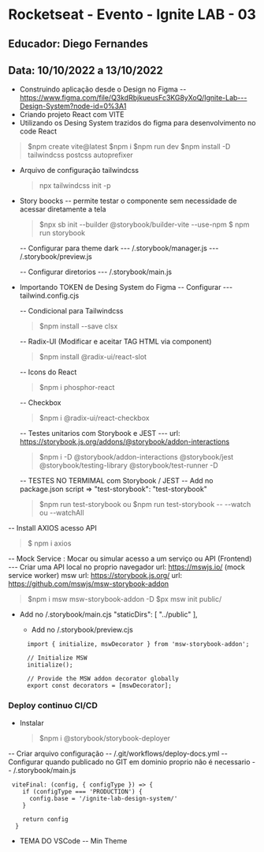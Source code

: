 # Rocketseat - Evento - Ignite LAB - 03

## Educador: Diego Fernandes

## Data: 10/10/2022 a 13/10/2022

- Construindo aplicação desde o Design no Figma
  -- https://www.figma.com/file/Q3kdRbjkueusFc3KG8yXoQ/Ignite-Lab---Design-System?node-id=0%3A1
- Criando projeto React com VITE
- Utilizando os Desing System trazidos do figma para desenvolvimento no code React

> $npm create vite@latest
> $npm i
> $npm run dev
> $npm install -D tailwindcss postcss autoprefixer

- Arquivo de configuração tailwindcss

  > npx tailwindcss init -p

- Story boocks
  -- permite testar o componente sem necessidade de acessar diretamente a tela

  > $npx sb init --builder @storybook/builder-vite --use-npm
  > $ npm run storybook

  -- Configurar para theme dark
  --- /.storybook/manager.js
  --- /.storybook/preview.js

  -- Configurar diretorios
  --- /.storybook/main.js

- Importando TOKEN de Desing System do Figma
  -- Configurar
  --- tailwind.config.cjs

  -- Condicional para Tailwindcss

  > $npm install --save clsx

  -- Radix-UI (Modificar e aceitar TAG HTML via component)

  > $npm install @radix-ui/react-slot

  -- Icons do React

  > $npm i phosphor-react

  -- Checkbox

  > $npm i @radix-ui/react-checkbox

  -- Testes unitarios com Storybook e JEST
  --- url: https://storybook.js.org/addons/@storybook/addon-interactions

  > $npm i -D @storybook/addon-interactions @storybook/jest @storybook/testing-library @storybook/test-runner -D

  -- TESTES NO TERMIMAL com Storybook / JEST
  -- Add no package.json script => "test-storybook": "test-storybook"

  > $npm run test-storybook 
  ou
  >$npm run test-storybook -- --watch ou --watchAll

-- Install AXIOS acesso API

> $ npm i axios

-- Mock Service : Mocar ou simular acesso a um serviço ou API (Frontend)
--- Criar uma API local no proprio navegador
url: https://mswjs.io/ (mock service worker) msw
url: https://storybook.js.org/
url: https://github.com/mswjs/msw-storybook-addon

> $npm i msw msw-storybook-addon -D
> $px msw init public/

- Add no /.storybook/main.cjs
  "staticDirs": [
  "../public"
  ],

  - Add no /.storybook/preview.cjs

  ```
    import { initialize, mswDecorator } from 'msw-storybook-addon';

    // Initialize MSW
    initialize();

    // Provide the MSW addon decorator globally
    export const decorators = [mswDecorator];
  ```

### Deploy continuo CI/CD

- Instalar
  > $npm i @storybook/storybook-deployer

-- Criar arquivo configuração
-- /.git/workflows/deploy-docs.yml
-- Configurar quando publicado no GIT em dominio proprio não é necessario
-- /.storybook/main.js

```
 viteFinal: (config, { configType }) => {
    if (configType === 'PRODUCTION') {
      config.base = '/ignite-lab-design-system/'
    }

    return config
  }
```

- TEMA DO VSCode
  -- Min Theme
